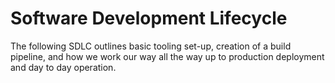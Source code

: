 # Software Development Lifecycle

The following SDLC outlines basic tooling set-up, creation of a build pipeline, and how we work our way all the way up 
to production deployment and day to day operation.
